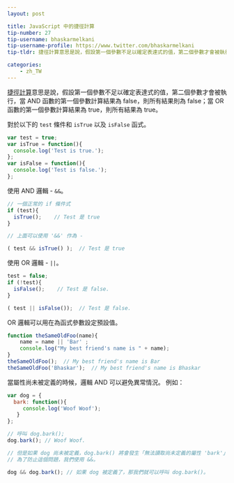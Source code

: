 ```yaml
---
layout: post

title: JavaScript 中的捷徑計算
tip-number: 27
tip-username: bhaskarmelkani
tip-username-profile: https://www.twitter.com/bhaskarmelkani
tip-tldr: 捷徑計算意思是說，假設第一個參數不足以確定表達式的值，第二個參數才會被執行，當 AND 函數的第一個參數計算結果為 false，則所有結果則為 false；當 OR 函數的第一個參數計算結果為 true，則所有結果為 true。

categories:
    - zh_TW
---
```


[捷徑計算](https://en.wikipedia.org/wiki/Short-circuit_evaluation)意思是說，假設第一個參數不足以確定表達式的值，第二個參數才會被執行，當 AND 函數的第一個參數計算結果為 false，則所有結果則為 false；當 OR 函數的第一個參數計算結果為 true，則所有結果為 true。

對於以下的 `test` 條件和 `isTrue` 以及 `isFalse` 函式。

```js
var test = true;
var isTrue = function(){
  console.log('Test is true.');
};
var isFalse = function(){
  console.log('Test is false.');
};

```
使用 AND 邏輯 - `&&`。

```js
// 一個正常的 if 條件式
if (test){
  isTrue();    // Test 是 true
}

// 上面可以使用 '&&' 作為 -

( test && isTrue() );  // Test 是 true
```
使用 OR 邏輯 - `||`。

```js
test = false;
if (!test){
  isFalse();    // Test 是 false.
}

( test || isFalse());  // Test 是 false.
```
OR 邏輯可以用在為函式參數設定預設值。

```js
function theSameOldFoo(name){
    name = name || 'Bar' ;
    console.log("My best friend's name is " + name);
}
theSameOldFoo();  // My best friend's name is Bar
theSameOldFoo('Bhaskar');  // My best friend's name is Bhaskar
```
當屬性尚未被定義的時候，邏輯 AND 可以避免異常情況。
例如：

```js
var dog = {
  bark: function(){
     console.log('Woof Woof');
   }
};

// 呼叫 dog.bark();
dog.bark(); // Woof Woof.

// 但是如果 dog 尚未被定義，dog.bark() 將會發生「無法讀取尚未定義的屬性 'bark'」的錯誤。
// 為了防止這個問題，我們使用 &&。

dog && dog.bark(); // 如果 dog 被定義了，那我們就可以呼叫 dog.bark()。

```
